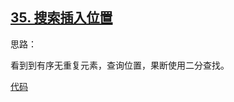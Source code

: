 ## [35. 搜索插入位置](https://leetcode-cn.com/problems/search-insert-position/)

思路：

看到到有序无重复元素，查询位置，果断使用二分查找。

[代码](SearchInsert.java)

